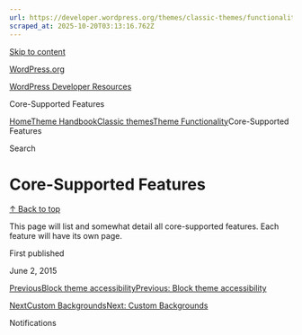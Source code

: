 ```yaml
---
url: https://developer.wordpress.org/themes/classic-themes/functionality/core-supported
scraped_at: 2025-10-20T03:13:16.762Z
---
```


[Skip to content](https://developer.wordpress.org/themes/classic-themes/functionality/core-supported/#wp--skip-link--target)

[WordPress.org](https://wordpress.org/)

[WordPress Developer Resources](https://developer.wordpress.org/)

Core-Supported Features


[Home](https://developer.wordpress.org/)[Theme Handbook](https://developer.wordpress.org/themes/)[Classic themes](https://developer.wordpress.org/themes/classic-themes/)[Theme Functionality](https://developer.wordpress.org/themes/classic-themes/functionality/)Core-Supported Features

Search

# Core-Supported Features

[↑ Back to top](https://developer.wordpress.org/themes/classic-themes/functionality/core-supported/#wp--skip-link--target)

This page will list and somewhat detail all core-supported features. Each feature will have its own page.

First published

June 2, 2015

[PreviousBlock theme accessibilityPrevious: Block theme accessibility](https://developer.wordpress.org/themes/classic-themes/functionality/block-theme-accessibility/)

[NextCustom BackgroundsNext: Custom Backgrounds](https://developer.wordpress.org/themes/classic-themes/functionality/custom-backgrounds/)

Notifications